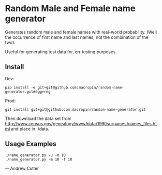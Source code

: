 # Random Male and Female name generator

Generates random male and female names with real-world probability. (Well the occurrence of first name and last names, not the combination of the two).

Useful for generating test data for, err testing purposes.

## Install

Dev:

    pip install -e git+git@github.com:macropin/random-name-generator.git#egg=rng

Prod:

    git install git+git@github.com:macropin/random-name-generator.git

Then download the data set from http://www.census.gov/genealogy/www/data/1990surnames/names_files.html and place in ./data.

## Usage Examples

    ./name_generator.py -u -m 10
    ./name_generator.py -m 10 -f 10

-- Andrew Cutler
